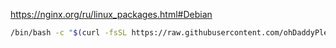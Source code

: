 https://nginx.org/ru/linux_packages.html#Debian

```bash
/bin/bash -c "$(curl -fsSL https://raw.githubusercontent.com/ohDaddyPlease/sandbox/main/Debian/bare-metal/Nginx/install.sh)"
```
